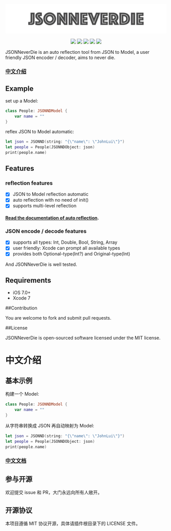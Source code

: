 <p align="center">
    <a href="https://github.com/johnlui/JSONNeverDie"><img src="https://raw.githubusercontent.com/johnlui/JSONNeverDie/master/assets/logo.jpg"></a>
</p>

<p align="center">
    <a href="https://github.com/johnlui/JSONNeverDie"><img src="https://img.shields.io/badge/platform-ios-lightgrey.svg"></a>
    <a href="https://github.com/johnlui/JSONNeverDie"><img src="https://img.shields.io/github/license/johnlui/JSONNeverDie.svg?style=flat"></a>
    <a href="https://github.com/johnlui/JSONNeverDie"><img src="https://img.shields.io/badge/language-Swift%202-orange.svg"></a>
    <a href="https://github.com/Carthage/Carthage"><img src="https://img.shields.io/badge/Carthage-compatible-4BC51D.svg?style=flat"></a>
    <a href="https://travis-ci.org/johnlui/JSONNeverDie"><img src="https://img.shields.io/travis/johnlui/JSONNeverDie.svg"></a>
</p>

JSONNeverDie is an auto reflection tool from JSON to Model, a user friendly JSON encoder / decoder, aims to never die.

### [中文介绍](#中文介绍)

## Example
set up a Model:

```swift
class People: JSONNDModel {
    var name = ""
}
```
reflex JSON to Model automatic:

```swift
let json = JSONND(string: "{\"name\": \"JohnLui\"}")
let people = People(JSONNDObject: json)
print(people.name)
```

## Features

### reflection features
- [x] JSON to Model reflection automatic
- [x] auto reflection with no need of init()
- [x] supports multi-level reflection

#### [Read the documentation of auto reflection](https://github.com/johnlui/JSONNeverDie/wiki).

### JSON encode / decode features
- [x] supports all types: Int, Double, Bool, String, Array
- [x] user friendly: Xcode can prompt all available types
- [x] provides both Optional-type(Int?) and Original-type(Int)

And JSONNeverDie is well tested.


## Requirements

* iOS 7.0+
* Xcode 7


##Contribution

You are welcome to fork and submit pull requests.

##License

JSONNeverDie is open-sourced software licensed under the MIT license.

# 中文介绍

## 基本示例
构建一个 Model:

```swift
class People: JSONNDModel {
    var name = ""
}
```
从字符串转换成 JSON 再自动映射为 Model:

```swift
let json = JSONND(string: "{\"name\": \"JohnLui\"}")
let people = People(JSONNDObject: json)
print(people.name)
```

### [中文文档](https://github.com/johnlui/JSONNeverDie/wiki/%E4%B8%AD%E6%96%87%E6%96%87%E6%A1%A3)

## 参与开源

欢迎提交 issue 和 PR，大门永远向所有人敞开。

## 开源协议

本项目遵循 MIT 协议开源，具体请插件根目录下的 LICENSE 文件。

